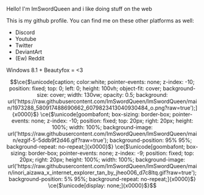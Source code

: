 Hello! I'm ImSwordQueen and i like doing stuff on the web

This is my github profile. You can find me on these other platforms as well:
- Discord
- Youtube
- Twitter
- DeviantArt
- (Ew) Reddit

Windows 8.1 + Beautyfox = <3

```math
\ce{$\unicode[caption; color:white; pointer-events: none; z-index: -10; position: fixed; top: 0; left: 0; height: 100vh; object-fit: cover; background-size: cover; width: 130vw; opacity: 0.5; background: url('https://raw.githubusercontent.com/ImSwordQueen/ImSwordQueen/main/1973288_580917488690662_6079823413040930484_o.png?raw=true');]{x0000}$}
\ce{$\unicode[goombafont; box-sizing: border-box; pointer-events: none; z-index: -10; position: fixed; top: 20px; right: 20px; height: 100%; width: 100%; background-image: url('https://raw.githubusercontent.com/ImSwordQueen/ImSwordQueen/main/ezgif-5-5ddb9f2d46.gif?raw=true'); background-position: 95% 95%; background-repeat: no-repeat;]{x0000}$}
\ce{$\unicode[goombafont; box-sizing: border-box; pointer-events: none; z-index: -9; position: fixed; top: 20px; right: 20px; height: 100%; width: 100%; background-image: url('https://raw.githubusercontent.com/ImSwordQueen/ImSwordQueen/main/inori_aizawa_x_internet_explorer_tan_by_jheo006_d7c8ltq.gif?raw=true'); background-position: 5% 95%; background-repeat: no-repeat;]{x0000}$}
\ce{$\unicode[display: none;]{x0000}$}
```
